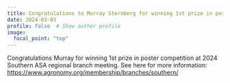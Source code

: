 ```yaml
---
title: Congratulations to Murray Sternberg for winning 1st prize in poster competition at Southern ASA regional branch meeting in Atlanta, GA
date: 2024-03-03
profile: false  # Show author profile
image:
  focal_point: "top"
---
```

Congratulations Murray for winning 1st prize in poster competition at 2024 Southern ASA regional branch meeting. See here for more information: https://www.agronomy.org/membership/branches/southern/
